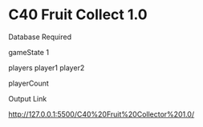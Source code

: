 # C40 Fruit Collect 1.0

Database Required

gameState 1

players 
player1
player2


playerCount 


Output Link

http://127.0.0.1:5500/C40%20Fruit%20Collector%201.0/
